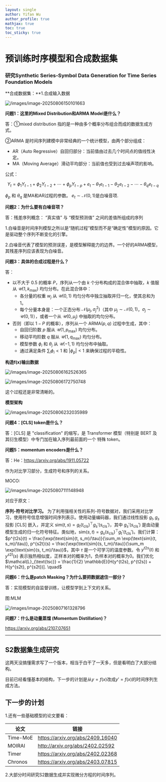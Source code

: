 ```yaml
---
layout: single
author: Yifan Wu
author_profile: true
mathjax: true
toc: true
toc_sticky: true
---
```


# 预训练时序模型和合成数据集

### 研究Synthetic Series-Symbol Data Generation for Time Series Foundation Models

**合成数据集：**1.合成输入数据

![/images/image-20250806150101663](/images/image-20250806150101663.png)

**问题1：这里的Mixed Distribution和ARMA Model是什么？**

答：①mixed distribution 指的是一种由多个概率分布组合而成的数据生成方式。

②ARMA 是时间序列建模中非常经典的一个统计模型，由两个部分组成：

- AR（Auto Regressive）自回归部分：当前值由过去几个时间点的值线性决定。
- MA（Moving Average）滑动平均部分：当前值也受到过去噪声项的影响。

公式：

$$ Y_t = \phi_1 Y_{t-1} + \phi_2 Y_{t-2} + \cdots + \phi_p Y_{t-p} + e_t - \theta_1 e_{t-1} - \theta_2 e_{t-2} - \cdots - \theta_q e_{t-q}$$

$\phi_p$ 和 $\theta_q$ 是MA和AR过程的参数。 $e_t \sim \mathcal{N}(0, 1)$是白噪音项.

**问题2：为什么要有白噪音项？**

答：残差序列概念： “真实值” 与 “模型预测值” 之间的差值所组成的序列

1.白噪音是时间序列模型之所以是“随机过程”模型而不是“确定性”模型的原因。它是驱动整个序列不断变化的引擎。

2.白噪音代表了模型的预测误差，是模型解释能力的边界。一个好的ARMA模型，其残差序列应该表现为白噪音。

**问题3：具体的合成过程是什么？**

答：

*   以不大于 $0.5$ 的概率 $P$，序列从一个由 $k$ 个分布构成的混合体中抽取，$k$ 值服从 $\mathcal{U}(1, k_{\max})$ 均匀分布。在此混合体中：
    *   各分量的权重 $w_j$ 从 $\mathcal{U}(0,1)$ 均匀分布中独立抽取并归一化，使其总和为 $1$。
    *   每个分量本身是：一个正态分布 $\mathcal{N}(\mu_j, \sigma_j^2)$（其中 $\mu_j \sim \mathcal{N}(0,1)$，$\sigma_j \sim \mathcal{U}(0,1)$），或者一个从 $\mathcal{U}(0, \mu_j)$ 中抽取的均匀分布。
*   否则（即以 $1-P$ 的概率），序列从一个 ARMA$(p, q)$ 过程中生成，其中：
    *   自回归阶数 $p$ 服从 $\mathcal{U}(1, p_{\max})$ 均匀分布。
    *   移动平均阶数 $q$ 服从 $\mathcal{U}(1, q_{\max})$ 均匀分布。
    *   模型参数 $\phi_i$ 和 $\theta_j$ 从 $\mathcal{U}(-1, 1)$ 均匀分布中抽取。
    *   通过满足条件 $\sum_i \phi_i < 1$ 和 $|\phi_p| < 1$ 来确保过程的平稳性。

**构造f(x)输出数据**

![/images/image-20250806162526365](/images/image-20250806162526365.png)

![/images/image-20250806172750748](/images/image-20250806172750748.png)

这个过程还是非常清晰的。

**模型架构**

![/images/image-20250806232035989](/images/image-20250806232035989.png)

**问题4：[CLS] token是什么？**

答：[CLS] 是 "classification" 的缩写，是 Transformer 模型（特别是 BERT 及其衍生模型）中专门加在输入序列最前面的一个 特殊 token。

**问题5：momentum encoders是什么？**

答：He：https://arxiv.org/abs/1911.05722

作为对比学习部分，生成符号和序列的关系。

MOCO:

![/images/image-20250807111148948](/images/image-20250807111148948.png)



对应于原文：

**序列-符号对比学习。** 为了利用强相关性的系列-符号数据对，我们采用对比学习，使用符号信息增强时间序列表示。使用动量编码器，我们通过线性投影 $g_t, g_s$ 投影 [CLS] 嵌入，并定义 $\text{sim}(t, s) = g_t(t_{\text{cls}})^{\top} g_s'(s_{\text{cls}}')$，其中 $g_s'(s_{\text{cls}}')$ 是由动量模型生成的归一化符号特征。类似地，$\text{sim}(s, t) = g_s(s_{\text{cls}})^{\top} g_t'(t_{\text{cls}}')$。我们计算：
$p^{t2s}(t) = \frac{\exp(\text{sim}(t, s_m)/\tau)}{\sum_m \exp(\text{sim}(t, s_m)/\tau)}, p^{s2t}(s) = \frac{\exp(\text{sim}(s, t_m)/\tau)}{\sum_m \exp(\text{sim}(s, t_m)/\tau)}$，其中 $\tau$ 是一个可学习的温度参数。令 $y^{t2s}(t)$ 和 $y^{s2t}(s)$ 表示独热相似度，正样本对的概率为1，负样本对的概率为0。我们优化
$\mathcal{L}_{\text{tsc}} = \frac{1}{2} \mathbb{E}[H(y^{t2s}, p^{t2s}) + H(y^{s2t}, p^{s2t})]. \quad$

**问题6：什么是patch Masking？为什么要把数据遮住一部分？**

答：实现模型的自监督训练，让模型学到上下文的关系。

图:MLM

![/images/image-20250807161328796](/images/image-20250807161328796.png)

**问题7：什么是动量蒸馏 (Momentum Distillation)？**

https://arxiv.org/abs/2107.07651

---

## S2数据集生成研究

这两天没搞懂需求写了一个版本，相当于白干了一天多，但是看明白了大部分结构。

目前已经看懂基本的结构，下一步的计划是从$y=f(x)$改成$y'=f(x)$的时间序列生成方法。

## 下一步的计划

1.还有一些基础模型的论文要看：

| 论文     | 链接                             |
| -------- | -------------------------------- |
| Time-MoE | https://arxiv.org/abs/2409.16040 |
| MOIRAI   | http://arxiv.org/abs/2402.02592  |
| Timer    | https://arxiv.org/abs/2402.02368 |
| Chronos  | https://arxiv.org/abs/2403.07815 |

2.大部分时间研究S2数据生成并实现微分方程的时间序列。

